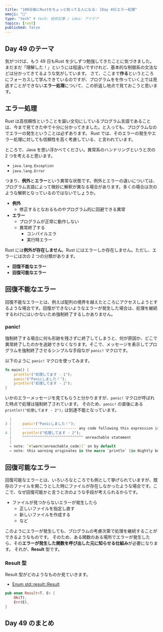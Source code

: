 ```yaml
---
title: "100日後にRustをちょっと知ってる人になる: [Day 49]エラー処理"
emoji: "🦀"
type: "tech" # tech: 技術記事 / idea: アイデア
topics: [rust]
published: false
---
```

## Day 49 のテーマ

気がつけば、もう 49 日もRust を少しずつ勉強してきたことに気づきました。まだまだ「理解した！」というには程遠いですけれど、基本的な制御系の文法などは分かってきてるような気がしています。
さて、ここまで**作る**というところにフォーカスして学んできているのですが、プログラムをを作っていく上では見逃すことができない**エラー処理**について、この折返し地点で見ておこうと思います。

## エラー処理

Rust は高信頼性ということを謳い文句にしているプログラム言語であることは、今まで見てきた中で十分に分かってきました。と入っても、プログラムなのでエラーの発生ということは必ずあります。
Rust では、そのエラーの発生やエラー処理に対しても信頼性を高く考慮している、と言われています。

ところで、Java を思い浮かべてください。異常系のハンドリングというと次の 2 つを考えると思います。

- `java.lang.Exception`
- `java.lang.Error`

つまり、**例外**と**エラー**という異常な状態です。例外とエラーの違いについては、プログラム言語によって微妙に解釈が異なる場合があります。多くの場合は次のような解釈となっているのではないでしょうか。

- **例外**
  - 修正するとなおるものやプログラム的に回避できる異常
- **エラー**
  - プログラムが正常に動作しない
  - 異常終了する
    - コンパイルエラ
    - 実行時エラー

Rust には**例外が存在しません**。Rust にはエラーしか存在しません。ただし、エラーには次の 2 つの分類があります。

- **回復不能なエラー**
- **回復可能なエラー**

## 回復不能なエラー

回復不能なエラーとは、例えば配列の境界を越えたところにアクセスしようとするような場合です。回復ができないようなエラーが発生した場合は、処理を継続するわけにはいかないため強制終了するしかありません。

### panic!

強制終了する場合に何も形跡を残さずに終了してしまうと、何が原因か、どこで異常終了したのかを追跡できなくなります。そこで、メッセージを表示してプログラムを強制終了させるシンプルな手段なが `panic!` マクロです。

以下のように `panic!` マクロを使ってみます。

```rust
fn main() {
    println!("処理してます - 1");
    panic!("Panicしました！");
    println!("処理してます - 2");
}
```

いかのエラーメッセージを見てもらうと分かりますが、`panic!` マクロが呼ばれた時点で処理は強制終了されています。
そのため、`panic!` の直後にある `println!("処理してます - 2");` は到達不能となっています。

```rust
  |
3 |     panic!("Panicしました！");
  |     ------------------------- any code following this expression is unreachable
4 |     println!("処理してます - 2");
  |     ^^^^^^^^^^^^^^^^^^^^^^^^^^^^ unreachable statement
  |
  = note: `#[warn(unreachable_code)]` on by default
  = note: this warning originates in the macro `println` (in Nightly builds, run with -Z macro-backtrace for more info)
```

## 回復可能なエラー

回復可能なエラーとは、いろいろなところでも例として挙げられていますが、既存のファイルを開こうとした時にファイルが存在しなかったような場合です。ここで、なぜ回復可能かと言うと次のような手段が考えられるからです。

- ファイルが見つからないエラーが発生したら
  - 正しいファイルを指定し直す
  - 新しいファイルを作成する
  - など

このようにエラーが発生しても、プログラムの考慮次第で処理を継続することができるようなものです。
そのため、ある関数のある場所でエラーが発生したら、その**エラーが発生した関数を呼び出した元に知らせる仕組み**が必要になります。
それが、**Result** 型です。

### Result 型

Result 型がどのようなものか見ていきます。

- [Enum std::result::Result](https://doc.rust-lang.org/std/result/enum.Result.html)

```rust
pub enum Result<T, E> {
    Ok(T),
    Err(E),
}
```

## Day 49 のまとめ

